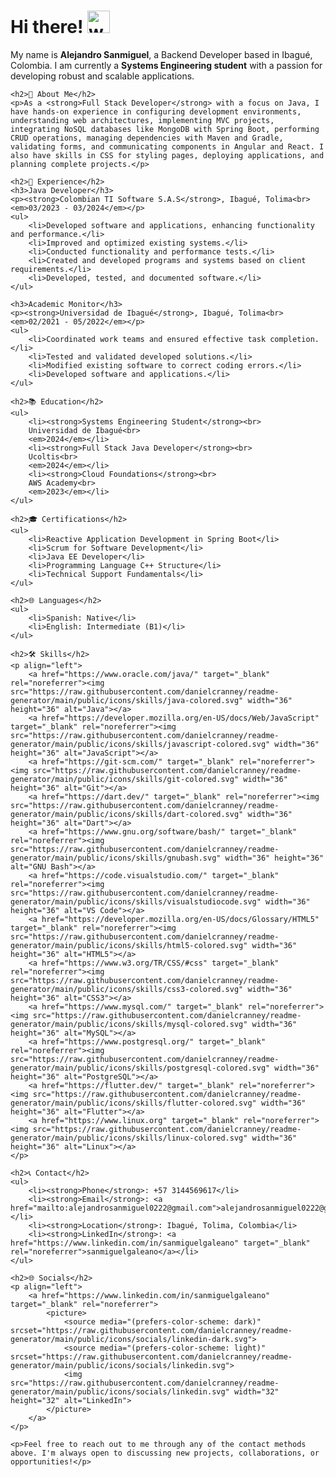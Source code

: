 <!DOCTYPE html>
<html lang="en">
<head>
    <meta charset="UTF-8">
    <meta name="viewport" content="width=device-width, initial-scale=1.0">
    <title>Alejandro Sanmiguel - Backend Developer</title>
</head>
<body>
    <h1>Hi there! <img src="https://user-images.githubusercontent.com/18350557/176309783-0785949b-9127-417c-8b55-ab5a4333674e.gif" alt="wave emoji" width="36" height="36"></h1>
    <p>My name is <strong>Alejandro Sanmiguel</strong>, a Backend Developer based in Ibagué, Colombia. I am currently a <strong>Systems Engineering student</strong> with a passion for developing robust and scalable applications.</p>
    
    <h2>🚀 About Me</h2>
    <p>As a <strong>Full Stack Developer</strong> with a focus on Java, I have hands-on experience in configuring development environments, understanding web architectures, implementing MVC projects, integrating NoSQL databases like MongoDB with Spring Boot, performing CRUD operations, managing dependencies with Maven and Gradle, validating forms, and communicating components in Angular and React. I also have skills in CSS for styling pages, deploying applications, and planning complete projects.</p>
    
    <h2>💼 Experience</h2>
    <h3>Java Developer</h3>
    <p><strong>Colombian TI Software S.A.S</strong>, Ibagué, Tolima<br>
    <em>03/2023 - 03/2024</em></p>
    <ul>
        <li>Developed software and applications, enhancing functionality and performance.</li>
        <li>Improved and optimized existing systems.</li>
        <li>Conducted functionality and performance tests.</li>
        <li>Created and developed programs and systems based on client requirements.</li>
        <li>Developed, tested, and documented software.</li>
    </ul>
    
    <h3>Academic Monitor</h3>
    <p><strong>Universidad de Ibagué</strong>, Ibagué, Tolima<br>
    <em>02/2021 - 05/2022</em></p>
    <ul>
        <li>Coordinated work teams and ensured effective task completion.</li>
        <li>Tested and validated developed solutions.</li>
        <li>Modified existing software to correct coding errors.</li>
        <li>Developed software and applications.</li>
    </ul>
    
    <h2>📚 Education</h2>
    <ul>
        <li><strong>Systems Engineering Student</strong><br>
        Universidad de Ibagué<br>
        <em>2024</em></li>
        <li><strong>Full Stack Java Developer</strong><br>
        Ucoltis<br>
        <em>2024</em></li>
        <li><strong>Cloud Foundations</strong><br>
        AWS Academy<br>
        <em>2023</em></li>
    </ul>
    
    <h2>🎓 Certifications</h2>
    <ul>
        <li>Reactive Application Development in Spring Boot</li>
        <li>Scrum for Software Development</li>
        <li>Java EE Developer</li>
        <li>Programming Language C++ Structure</li>
        <li>Technical Support Fundamentals</li>
    </ul>
    
    <h2>🌐 Languages</h2>
    <ul>
        <li>Spanish: Native</li>
        <li>English: Intermediate (B1)</li>
    </ul>
    
    <h2>🛠️ Skills</h2>
    <p align="left">
        <a href="https://www.oracle.com/java/" target="_blank" rel="noreferrer"><img src="https://raw.githubusercontent.com/danielcranney/readme-generator/main/public/icons/skills/java-colored.svg" width="36" height="36" alt="Java"></a>
        <a href="https://developer.mozilla.org/en-US/docs/Web/JavaScript" target="_blank" rel="noreferrer"><img src="https://raw.githubusercontent.com/danielcranney/readme-generator/main/public/icons/skills/javascript-colored.svg" width="36" height="36" alt="JavaScript"></a>
        <a href="https://git-scm.com/" target="_blank" rel="noreferrer"><img src="https://raw.githubusercontent.com/danielcranney/readme-generator/main/public/icons/skills/git-colored.svg" width="36" height="36" alt="Git"></a>
        <a href="https://dart.dev/" target="_blank" rel="noreferrer"><img src="https://raw.githubusercontent.com/danielcranney/readme-generator/main/public/icons/skills/dart-colored.svg" width="36" height="36" alt="Dart"></a>
        <a href="https://www.gnu.org/software/bash/" target="_blank" rel="noreferrer"><img src="https://raw.githubusercontent.com/danielcranney/readme-generator/main/public/icons/skills/gnubash.svg" width="36" height="36" alt="GNU Bash"></a>
        <a href="https://code.visualstudio.com/" target="_blank" rel="noreferrer"><img src="https://raw.githubusercontent.com/danielcranney/readme-generator/main/public/icons/skills/visualstudiocode.svg" width="36" height="36" alt="VS Code"></a>
        <a href="https://developer.mozilla.org/en-US/docs/Glossary/HTML5" target="_blank" rel="noreferrer"><img src="https://raw.githubusercontent.com/danielcranney/readme-generator/main/public/icons/skills/html5-colored.svg" width="36" height="36" alt="HTML5"></a>
        <a href="https://www.w3.org/TR/CSS/#css" target="_blank" rel="noreferrer"><img src="https://raw.githubusercontent.com/danielcranney/readme-generator/main/public/icons/skills/css3-colored.svg" width="36" height="36" alt="CSS3"></a>
        <a href="https://www.mysql.com/" target="_blank" rel="noreferrer"><img src="https://raw.githubusercontent.com/danielcranney/readme-generator/main/public/icons/skills/mysql-colored.svg" width="36" height="36" alt="MySQL"></a>
        <a href="https://www.postgresql.org/" target="_blank" rel="noreferrer"><img src="https://raw.githubusercontent.com/danielcranney/readme-generator/main/public/icons/skills/postgresql-colored.svg" width="36" height="36" alt="PostgreSQL"></a>
        <a href="https://flutter.dev/" target="_blank" rel="noreferrer"><img src="https://raw.githubusercontent.com/danielcranney/readme-generator/main/public/icons/skills/flutter-colored.svg" width="36" height="36" alt="Flutter"></a>
        <a href="https://www.linux.org" target="_blank" rel="noreferrer"><img src="https://raw.githubusercontent.com/danielcranney/readme-generator/main/public/icons/skills/linux-colored.svg" width="36" height="36" alt="Linux"></a>
    </p>
    
    <h2>📞 Contact</h2>
    <ul>
        <li><strong>Phone</strong>: +57 3144569617</li>
        <li><strong>Email</strong>: <a href="mailto:alejandrosanmiguel0222@gmail.com">alejandrosanmiguel0222@gmail.com</a></li>
        <li><strong>Location</strong>: Ibagué, Tolima, Colombia</li>
        <li><strong>LinkedIn</strong>: <a href="https://www.linkedin.com/in/sanmiguelgaleano" target="_blank" rel="noreferrer">sanmiguelgaleano</a></li>
    </ul>
    
    <h2>🌐 Socials</h2>
    <p align="left">
        <a href="https://www.linkedin.com/in/sanmiguelgaleano" target="_blank" rel="noreferrer">
            <picture>
                <source media="(prefers-color-scheme: dark)" srcset="https://raw.githubusercontent.com/danielcranney/readme-generator/main/public/icons/socials/linkedin-dark.svg">
                <source media="(prefers-color-scheme: light)" srcset="https://raw.githubusercontent.com/danielcranney/readme-generator/main/public/icons/socials/linkedin.svg">
                <img src="https://raw.githubusercontent.com/danielcranney/readme-generator/main/public/icons/socials/linkedin.svg" width="32" height="32" alt="LinkedIn">
            </picture>
        </a>
    </p>
    
    <p>Feel free to reach out to me through any of the contact methods above. I'm always open to discussing new projects, collaborations, or opportunities!</p>
</body>
</html>
